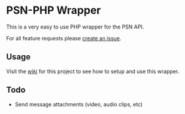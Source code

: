 # PSN-PHP Wrapper
This is a very easy to use PHP wrapper for the PSN API.

For all feature requests please [create an issue](https://github.com/Tustin/psn-php/issues).

## Usage
Visit the [wiki](https://github.com/Tustin/psn-php/wiki) for this project to see how to setup and use this wrapper.

## Todo
 - Send message attachments (video, audio clips, etc)
